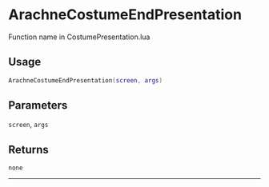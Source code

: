 # ArachneCostumeEndPresentation
Function name in CostumePresentation.lua
## Usage
```lua
ArachneCostumeEndPresentation(screen, args)
```
## Parameters
`screen`, `args`
## Returns
`none`

---